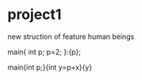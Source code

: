 # project1
new struction of feature human beings

main{
int p;
p=2;
}:{p};

main{int p;}{int y=p+x}{y}
